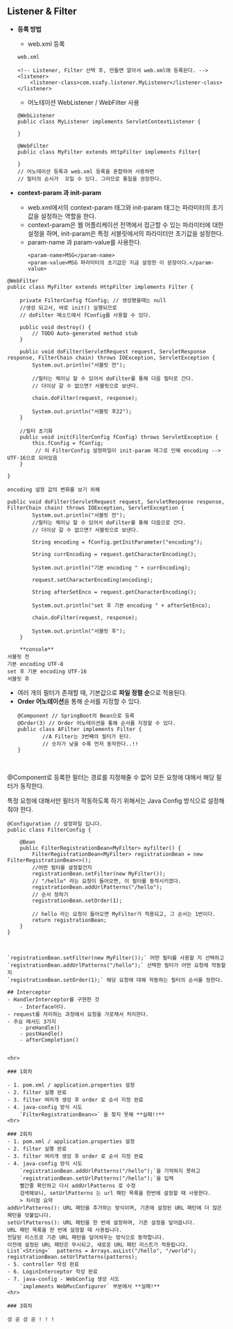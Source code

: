 ## Listener & Filter
- **등록 방법**
    - web.xml 등록
  
    ```
    web.xml

   <!-- Listener, Filter 선택 후, 만들면 알아서 web.xml에 등록된다. -->
	<listener>
		<listener-class>com.ssafy.listener.MyListener</listener-class>
	</listener>
    ```
    - 어노테이션 WebListener / WebFilter 사용
    ```
    @WebListener
    public class MyListener implements ServletContextListener {
    
    }

    @WebFilter	
    public class MyFilter extends HttpFilter implements Filter{

    }
    // 어노테이션 등록과 web.xml 등록을 혼합하여 사용하면
    // 필터의 순서가  꼬일 수 있다. 그러므로 통일을 권장한다.

    ```

- **context-param 과 init-param**
  
  - web.xml에서의 context-param 태그와 init-param 태그는 파라미터의 초기값을 설정하는 역할을 한다.
  - context-param은 웹 어플리케이션 전역에서 접근할 수 있는 파라미터에 대한 설정을 하며, init-param은 특정 서블릿에서의 파라미터만 초기값을 설정한다.
  - param-name 과 param-value를 사용한다.
     ```
    <param-name>MSG</param-name>
	<param-value>MSG 파라미터의 초기값은 지금 설정한 이 문장이다.</param-value>
    ```

```
@WebFilter
public class MyFilter extends HttpFilter implements Filter {
    
	private FilterConfig fConfig; // 생성됐을때는 null
	//생성 되고서, 바로 init() 실행되므로
	// doFilter 메소드에서 fConfig를 사용할 수 있다.

	public void destroy() {
		// TODO Auto-generated method stub
	}

	public void doFilter(ServletRequest request, ServletResponse response, FilterChain chain) throws IOException, ServletException {
		System.out.println("서블릿 전");

		//필터는 체이닝 할 수 있어서 doFilter를 통해 다음 필터로 간다.
		// 더이상 갈 수 없으면? 서블릿으로 보낸다. 

		chain.doFilter(request, response);
		
		System.out.println("서블릿 후22");
	}

	//필터 초기화		
	public void init(FilterConfig fConfig) throws ServletException {
		this.fConfig = fConfig;
         // 이 FilterConfig 설정파일이 init-param 태그로 인해 encoding --> UTF-16으로 되어있음
	}

}
```


```
encoding 설정 값의 변화를 보기 위해 

public void doFilter(ServletRequest request, ServletResponse response, FilterChain chain) throws IOException, ServletException {
		System.out.println("서블릿 전");
		//필터는 체이닝 할 수 있어서 doFilter를 통해 다음으로 간다.
		// 더이상 갈 수 없으면? 서블릿으로 보낸다. 

		String encoding = fConfig.getInitParameter("encoding");
		
		String currEncoding = request.getCharacterEncoding();
		
		System.out.println("기본 encoding " + currEncoding);
		
		request.setCharacterEncoding(encoding);

		String afterSetEnco = request.getCharacterEncoding();

		System.out.println("set 후 기본 encoding " + afterSetEnco);

		chain.doFilter(request, response);
		
		System.out.println("서블릿 후");
	}
```
```
    **console**
서블릿 전
기본 encoding UTF-8
set 후 기본 encoding UTF-16
서블릿 후
```
- 여러 개의 필터가 존재할 때, 기본값으로 **파일 정렬 순**으로 적용된다.
- **Order 어노테이션**을 통해 순서를 지정할 수 있다.
    ```
    @Component // SpringBoot의 Bean으로 등록
    @Order(3) // Order 어노테이션을 통해 순서를 지정할 수 있다.
    public class AFilter implements Filter {
            //A Filter는 3번째의 필터가 된다.
            // 숫자가 낮을 수록 먼저 동작한다..!!
    }
<br>

@Component로 등록한 필터는 경로를 지정해줄 수 없어 모든 요청에 대해서 해당 필터가 동작한다.

특정 요청에 대해서만 필터가 작동하도록 하기 위해서는 Java Config 방식으로 설정해줘야 한다.
```
@Configuration // 설정파일 입니다.
public class FilterConfig {

	@Bean
	public FilterRegistrationBean<MyFilter> myfilter() {
		FilterRegistrationBean<MyFilter> registrationBean = new FilterRegistrationBean<>();
		//어떤 필터를 설정할건지
		registrationBean.setFilter(new MyFilter());
		// "/hello" 라는 요청이 들어오면, 이 필터를 동작시키겠다.
		registrationBean.addUrlPatterns("/hello");
		// 순서 정하기
		registrationBean.setOrder(1);

        // hello 라는 요청이 들어오면 MyFilter가 적용되고, 그 순서는 1번이다.
		return registrationBean;
	}
}
```
```


`registrationBean.setFilter(new MyFilter());` 어떤 필터를 사용할 지 선택하고
`registrationBean.addUrlPatterns("/hello");` 선택한 필터가 어떤 요청에 작동할지
`registrationBean.setOrder(1);` 해당 요청에 대해 작동하는 필터의 순서를 정한다.

## Interceptor
- HandlerInterceptor를 구현한 것 
    - Interface이다.
- request를 처리하는 과정에서 요청을 가로채서 처리한다.
- 주요 메서드 3가지
    - preHandle()
    - postHandle()
    - afterCompletion()


<hr>

### 1회차

- 1. pom.xml / application.properties 설정
- 2. filter 실행 완료
- 3. filter 여러개 생성 후 order 로 순서 지정 완료
- 4. java-config 방식 시도
    `FilterRegistrationBean<>` 을 찾지 못해 **실패!!**
<hr>

### 2회차
- 1. pom.xml / application.properties 설정
- 2. filter 실행 완료
- 3. filter 여러개 생성 후 order 로 순서 지정 완료
- 4. java-config 방식 시도
    `registrationBean.addUrlPatterns("/hello");`을 기억하지 못하고
    `registrationBean.setUrlPatterns("/hello");`을 입력
    빨간줄 확인하고 다시 addUrlPatterns 로 수정
    검색해보니, setUrlPatterns 는 url 패턴 목록을 한번에 설정할 때 사용한다.
    > 차이점 요약
addUrlPatterns(): URL 패턴을 추가하는 방식이며, 기존에 설정된 URL 패턴에 더 많은 패턴을 덧붙입니다.
setUrlPatterns(): URL 패턴을 한 번에 설정하며, 기존 설정을 덮어씁니다.
URL 패턴 목록을 한 번에 설정할 때 사용됩니다.
전달된 리스트로 기존 URL 패턴을 덮어씌우는 방식으로 동작합니다.
이전에 설정된 URL 패턴은 무시되고, 새로운 URL 패턴 리스트가 적용됩니다.
List`<String>`  patterns = Arrays.asList("/hello", "/world");
registrationBean.setUrlPatterns(patterns);
- 5. controller 작성 완료
- 6. LoginInterceptor 작성 완료
- 7. java-config - WebConfig 생성 시도
    `implements WebMvcConfigurer` 부분에서 **실패!**
<hr>

### 3회차

성 공 성 공 ! ! !

